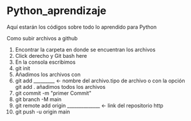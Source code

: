 # Python_aprendizaje
Aquí estarán los códigos sobre todo lo aprendido para Python

Como subir archivos a github

1. Encontrar la carpeta en donde se encuentran los archivos
2. Click derecho y Git bash here
3. En la consola escribimos
4. git init
5. Añadimos los archivos con
6. git add _________ <- nombre del archivo.tipo de archivo
o con la opción git add . añadimos todos los archivos
7. git commit -m "primer Commit"
8. git branch -M main 
9. git remote add origin ______________ <- link del repositorio http 
10. git push -u origin main
